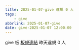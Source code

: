 ```yaml
---
title: 2025-01-07-give 違規 0 人
tags:
    - give
abbrlink: 2025-01-07-give
date: give-2025-01-07 12:00:00
---
```

give 板 [板規連結](https://www.ptt.cc/bbs/give/M.1612495900.A.C32.html)
昨天違規 0 人

